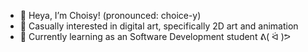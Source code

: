 - 👋 Heya, I’m Choisy!
(pronounced: choice-y)
- 👀 Casually interested in digital art, specifically 2D art and animation
- 🌱 Currently learning as an Software Development student ᕕ( ᐛ )ᕗ

<!--- 💞️ I’m looking to collaborate on ...
- 📫 How to reach me ...--->

<!---
@cho-ocicat/cho-ocicat is a ✨ special ✨ repository because its `README.md` (this file) appears on your GitHub profile.
You can click the Preview link to take a look at your changes.
--->
